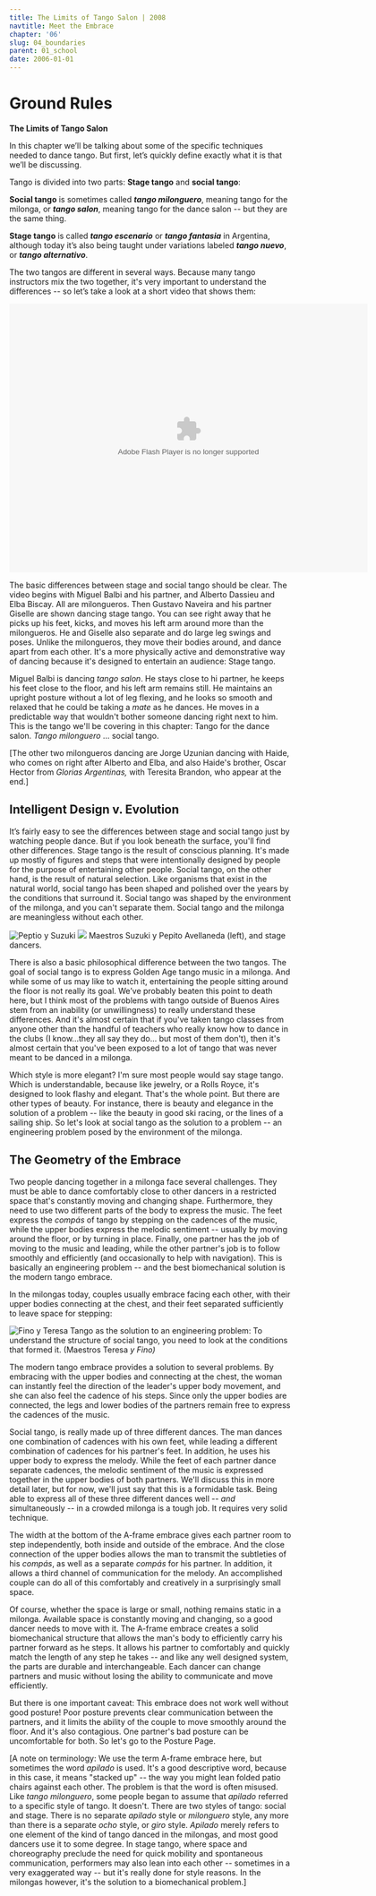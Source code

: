 ```yaml
---
title: The Limits of Tango Salon | 2008
navtitle: Meet the Embrace
chapter: '06'
slug: 04_boundaries
parent: 01_school
date: 2006-01-01
---
```


# Ground Rules
**The Limits of Tango Salon**

In this chapter we’ll be talking about some of the specific techniques needed to dance tango. But first, let’s quickly define exactly what it is that we’ll be discussing.

Tango is divided into two parts: **Stage tango** and **social tango**:

**Social tango** is sometimes called **_tango milonguero_**, meaning tango for the milonga, or **_tango salon_**, meaning tango for the dance salon -- but they are the same thing.

**Stage tango** is called **_tango escenario_** or **_tango fantasia_** in Argentina, although today it’s also being taught under variations labeled **_tango nuevo_**, or **_tango alternativo_**.

The two tangos are different in several ways. Because many tango instructors mix the two together, it's very important to understand the differences -- so let’s take a look at a short video that shows them:

  <embed src="FLVPlayer_Progressive.swf" flashvars="&MM_ComponentVersion=1&skinName=Clear_Skin_3&streamName=6_videos/IdealSho&autoPlay=false&autoRewind=false" quality="high" scale="noscale" width="640" height="480" name="FLVPlayer1" salign="LT" type="application/x-shockwave-flash" pluginspage="http://www.macromedia.com/go/getflashplayer" />

The basic differences between stage and social tango should be clear. The video begins with Miguel Balbi and his partner, and Alberto Dassieu and Elba Biscay. All are milongueros. Then Gustavo Naveira and his partner Giselle are shown dancing stage tango. You can see right away that he picks up his feet, kicks, and moves his left arm around more than the milongueros. He and Giselle also separate and do large leg swings and poses. Unlike the milongueros, they move their bodies around, and dance apart from each other. It's a more physically active and demonstrative way of dancing because it's designed to entertain an audience: Stage tango.

Miguel Balbi is dancing _tango salon_. He stays close to hi partner, he keeps his feet close to the floor, and his left arm remains still. He maintains an upright posture without a lot of leg flexing, and he looks so smooth and relaxed that he could be taking a _mate_ as he dances. He moves in a predictable way that wouldn't bother someone dancing right next to him. This is the tango we'll be covering in this chapter: Tango for the dance salon. _Tango milonguero_ ... social tango.

\[The other two milongueros dancing are Jorge Uzunian dancing with Haide, who comes on right after Alberto and Elba, and also Haide's brother, Oscar Hector from _Glorias Argentinas,_ with Teresita Brandon, who appear at the end.\]

## Intelligent Design v. Evolution

It’s fairly easy to see the differences between stage and social tango just by watching people dance. But if you look beneath the surface, you'll find other differences. Stage tango is the result of conscious planning. It's made up mostly of figures and steps that were intentionally designed by people for the purpose of entertaining other people. Social tango, on the other hand, is the result of natural selection. Like organisms that exist in the natural world, social tango has been shaped and polished over the years by the conditions that surround it. Social tango was shaped by the environment of the milonga, and you can't separate them. Social tango and the milonga are meaningless without each other.

![Peptio y Suzuki]({{site.res}}/6_pics/photos/Pepito1.jpg)
![]({{site.res}}/6_pics/photos/stagetango9.jpg)
Maestros Suzuki y Pepito Avellaneda (left), and stage dancers.

There is also a basic philosophical difference between the two tangos. The goal of social tango is to express Golden Age tango music in a milonga. And while some of us may like to watch it, entertaining the people sitting around the floor is not really its goal. We’ve probably beaten this point to death here, but I think most of the problems with tango outside of Buenos Aires stem from an inability (or unwillingness) to really understand these differences. And it's almost certain that if you've taken tango classes from anyone other than the handful of teachers who really know how to dance in the clubs (I know...they all say they do... but most of them don't), then it's almost certain that you've been exposed to a lot of tango that was never meant to be danced in a milonga.

Which style is more elegant?  I'm sure most people would say stage tango. Which is understandable, because like jewelry, or a Rolls Royce, it's designed to look flashy and elegant. That's the whole point. But there are other types of beauty. For instance, there is beauty and elegance in the solution of a problem -- like the beauty in good ski racing, or the lines of a sailing ship. So let's look at social tango as the solution to a problem -- an engineering problem posed by the environment of the milonga.

## The Geometry of the Embrace

Two people dancing together in a milonga face several challenges. They must be able to dance comfortably close to other dancers in a restricted space that's constantly moving and changing shape. Furthermore, they need to use two different parts of the body to express the music. The feet express the _compás_ of tango by stepping on the cadences of the music, while the upper bodies express the melodic sentiment -- usually by moving around the floor, or by turning in place. Finally, one partner has the job of moving to the music and leading, while the other partner's job is to follow smoothly and efficiently (and occasionally to help with navigation). This is basically an engineering problem -- and the best biomechanical solution is the modern tango embrace.

In the milongas today, couples usually embrace facing each other, with their upper bodies connecting at the chest, and their feet separated sufficiently to leave space for stepping:

![Fino y Teresa]({{site.res}}/6_pics/photos/AframeW.jpg)
Tango as the solution to an engineering problem:  To understand the structure of
social tango, you need to look at the conditions that formed it.  (Maestros Teresa _y Fino)_

The modern tango embrace provides a solution to several problems. By embracing with the upper bodies and connecting at the chest, the woman can instantly feel the direction of the leader's upper body movement, and she can also feel the cadence of his steps. Since only the upper bodies are connected, the legs and lower bodies of the partners remain free to express the cadences of the music.

Social tango, is really made up of three different dances. The man dances one combination of cadences with his own feet, while leading a different combination of cadences for his partner's feet. In addition, he uses his upper body to express the melody. While the feet of each partner dance separate cadences, the melodic sentiment of the music is expressed together in the upper bodies of both partners. We'll discuss this in more detail later, but for now, we'll just say that this is a formidable task. Being able to express all of these three different dances well -- _and_ simultaneously -- in a crowded milonga is a tough job. It requires very solid technique.

The width at the bottom of the A-frame embrace gives each partner room to step independently, both inside and outside of the embrace. And the close connection of the upper bodies allows the man to transmit the subtleties of his _compás_, as well as a separate _compás_ for his partner. In addition, it allows a third channel of communication for the melody. An accomplished couple can do all of this comfortably and creatively in a surprisingly small space.

Of course, whether the space is large or small, nothing remains static in a milonga. Available space is constantly moving and changing, so a good dancer needs to move with it. The A-frame embrace creates a solid biomechanical structure that allows the man's body to efficiently carry his partner forward as he steps. It allows his partner to comfortably and quickly match the length of any step he takes -- and like any well designed system, the parts are durable and interchangeable. Each dancer can change partners and music without losing the ability to communicate and move efficiently.

But there is one important caveat: This embrace does not work well without good posture! Poor posture prevents clear communication between the partners, and it limits the ability of the couple to move smoothly around the floor. And it's also contagious. One partner's bad posture can be uncomfortable for both. So let's go to the Posture Page.

\[A note on terminology:  We use the term A-frame embrace here, but sometimes the word _apilado_ is used. It's a good descriptive word, because in this case, it means "stacked up" -- the way you might lean folded patio chairs against each other. The problem is that the word is often misused. Like _tango milonguero_, some people began to assume that _apilado_ referred to a specific style of tango. It doesn't. There are two styles of tango: social and stage. There is no separate _apilado_ style or _milonguero_ style, any more than there is a separate _ocho_ style, or _giro_ style. _Apilado_ merely refers to one element of the kind of tango danced in the milongas, and most good dancers use it to some degree. In stage tango, where space and choreography preclude the need for quick mobility and spontaneous communication, performers may also lean into each other -- sometimes in a very exaggerated way -- but it's really done for style reasons. In the milongas however, it's the solution to a biomechanical problem.\]
